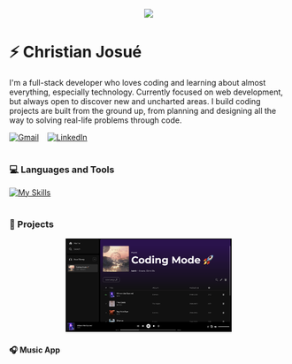 <p align="center">
  <a href="https://git.io/typing-svg">
    <img src="https://readme-typing-svg.demolab.com/?lines=Full stack%20web%20developer;4%2B%20years%20of%20coding%20experience;Always%20willing%20to%20learn&font=Fira%20Code&center=true&width=440&height=45&color=8325f7&vCenter=true&pause=1000&size=22" /></a>
</p>

# ⚡️ Christian Josué

I'm a full-stack developer who loves coding and learning about almost everything, especially technology. Currently focused on web development, but always open to discover new and uncharted areas. I build coding projects are built from the ground up, from planning and designing all the way to solving real-life problems through code.

<!-- Social icons section -->
<p>
  <a href="mailto:christianjosuefuentes@gmail.com"><img width="32px" alt="Gmail" title="Gmail" src="https://skillicons.dev/icons?i=gmail"/></a>
  &#8287;&#8287;
  <a href="https://www.linkedin.com/in/christian-josué-fuentes-muñoz-a90985263"><img width="32px" alt="LinkedIn" title="LinkedIn" src="https://skillicons.dev/icons?i=linkedin"/></a>
</p>

#

### 💻 Languages and Tools

[![My Skills](https://skillicons.dev/icons?i=php,laravel,mysql,js,vue,nodejs,py,flask,docker,git,aws,html,css,bash)](https://skillicons.dev)

#

### 🚀 Projects

<a href="https://music-app-vue.up.railway.app/" style="display: block; text-align: center;">
  <img 
    src="https://github.com/christianjosue/christianjosue/blob/main/assets/music-app-playlist.png" 
    alt="Music App" 
    width="300"
  />
</a>

#### 🎧 Music App

